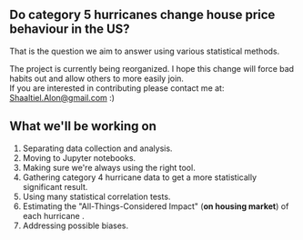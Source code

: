 ## Do category 5 hurricanes change house price behaviour in the US?

That is the question we aim to answer using various statistical methods.

The project is currently being reorganized. 
I hope this change will force bad habits out and allow others to more easily join.  
If you are interested in contributing please contact me at: Shaaltiel.Alon@gmail.com :)  

## What we'll be working on
1. Separating data collection and analysis.
2. Moving to Jupyter notebooks.
3. Making sure we're always using the right tool.
4. Gathering category 4 hurricane data to get a more statistically significant result.
5. Using many statistical correlation tests.
6. Estimating the "All-Things-Considered Impact" (**on housing market**) of each hurricane .
7. Addressing possible biases.
